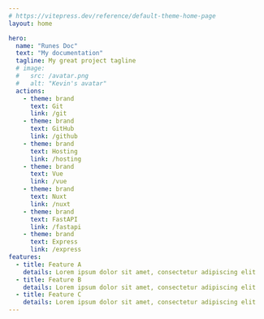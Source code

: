 ```yaml
---
# https://vitepress.dev/reference/default-theme-home-page
layout: home

hero:
  name: "Runes Doc"
  text: "My documentation"
  tagline: My great project tagline
  # image: 
  #   src: /avatar.png
  #   alt: "Kevin's avatar"
  actions:
    - theme: brand
      text: Git
      link: /git
    - theme: brand
      text: GitHub
      link: /github
    - theme: brand
      text: Hosting
      link: /hosting
    - theme: brand
      text: Vue
      link: /vue
    - theme: brand
      text: Nuxt
      link: /nuxt
    - theme: brand
      text: FastAPI
      link: /fastapi
    - theme: brand
      text: Express
      link: /express
features:
  - title: Feature A
    details: Lorem ipsum dolor sit amet, consectetur adipiscing elit
  - title: Feature B
    details: Lorem ipsum dolor sit amet, consectetur adipiscing elit
  - title: Feature C
    details: Lorem ipsum dolor sit amet, consectetur adipiscing elit
---
```


